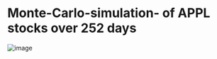 # Monte-Carlo-simulation- of APPL stocks over 252 days

![image](https://github.com/Inquisitive-Learner/Monte-Carlo-simulation-/assets/80440978/ac5f7d80-45d0-491e-ab9b-825ea6685458)
